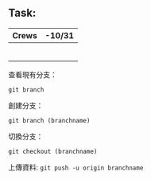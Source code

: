 ## Task:
Crews| -10/31<br> |
------|-------|
 |  | 
 |  | 
 |  | 
 |  | 
 |  | 
 |  | 


查看現有分支：

```
git branch
```

創建分支：

```
git branch (branchname)
```

切換分支：

```
git checkout (branchname)
```

上傳資料:
```git push -u origin branchname```





